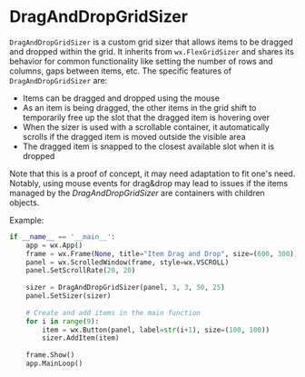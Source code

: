 # DragAndDropGridSizer
`DragAndDropGridSizer` is a custom grid sizer that allows items to be dragged and dropped within the grid. It inherits from `wx.FlexGridSizer` and shares its behavior for common functionality like setting the number of rows and columns, gaps
between items, etc.
The specific features of `DragAndDropGridSizer` are:

* Items can be dragged and dropped using the mouse
* As an item is being dragged, the other items in the grid shift to temporarily free up the slot that the dragged item is hovering over
* When the sizer is used with a scrollable container, it automatically scrolls if the dragged item is moved outside the visible area
* The dragged item is snapped to the closest available slot when it is dropped

Note that this is a proof of concept, it may need adaptation to fit one's need. Notably, using mouse events for drag&drop may lead to issues if the items managed by the _DragAndDropGridSizer_ are containers with children objects.

Example:
```python
if __name__ == '__main__':
    app = wx.App()
    frame = wx.Frame(None, title="Item Drag and Drop", size=(600, 300))
    panel = wx.ScrolledWindow(frame, style=wx.VSCROLL)
    panel.SetScrollRate(20, 20)
    
    sizer = DragAndDropGridSizer(panel, 3, 3, 50, 25)
    panel.SetSizer(sizer)
    
    # Create and add items in the main function
    for i in range(9):
        item = wx.Button(panel, label=str(i+1), size=(100, 100))
        sizer.AddItem(item)
        
    frame.Show()
    app.MainLoop()
```
